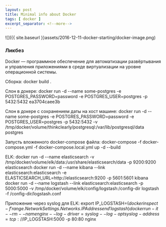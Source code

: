 ```yaml
---
layout: post
title: Minimal info about Docker
tags: [ docker ]
excerpt_separator: <!--more-->
---
```


![]({{ site.baseurl }}assets/2016-12-11-docker-starting/docker-image.png)

### Ликбез

Docker — программное обеспечение для автоматизации развёртывания и управления приложениями в среде виртуализации на уровне операционной системы.

<!--more-->

Сборка:
docker build .

Слон в докере:
docker run -d --name some-postgres -e POSTGRES_PASSWORD=password -e POSTGRES_USER=postgres -p 5432:5432 ea3704caee3b

Слон в докере с сохранением даты на хост машине:
docker run -d --name some-postgres -e POSTGRES_PASSWORD=password -e POSTGRES_USER=postgres -p 5432:5432 -v /tmp/docker/volume/thinkclearly/postgresql:/var/lib/postgresql/data postgres

Запусть вложенного docker-compose файла:
docker-compose -f docker-compose.yml -f docker-compose.local.yml up -d --build

ELK:
docker run -d --name elasticsearch -v /tmp/docker/volume/elk/data:/usr/share/elasticsearch/data -p 9200:9200 elasticsearch
docker run -d --name kibana --link elasticsearch:elasticsearch -e ELASTICSEARCH_URL=http://elasticsearch:9200 -p 5601:5601 kibana
docker run -d --name logstash --link elasticsearch:elasticsearch -p 5000:5000 -v /tmp/docker/volume/elk/config/logstash:/config-dir logstash -f /config-dir/logstash.conf

Приложение через syslog для ELK:
export IP_LOGSTASH=$(docker inspect -f '{{range .NetworkSettings.Networks}}{{.IPAddress}}{{end}}' logstash)
docker run -it --rm --name nginx --log-driver=syslog --log-opt syslog-address=tcp://$IP_LOGSTASH:5000 -p 80:80 nginx
